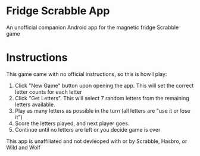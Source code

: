 # Fridge Scrabble App
An unofficial companion Android app for the magnetic fridge Scrabble game

# Instructions
This game came with no official instructions, so this is how I play:

1. Click "New Game" button upon opening the app. This will set the correct letter counts for each letter
2. Click "Get Letters". This will select 7 random letters from the remaining letters available.
3. Play as many letters as possible in the turn (all letters are "use it or lose it")
4. Score the letters played, and next player goes.
5. Continue until no letters are left or you decide game is over

This app is unaffiliated and not devleoped with or by Scrabble, Hasbro, or Wild and Wolf
